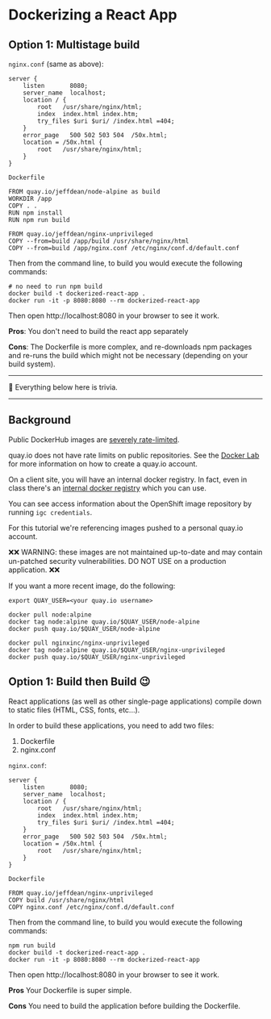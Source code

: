 # Dockerizing a React App

## Option 1: Multistage build

`nginx.conf` (same as above):

```
server {
    listen       8080;
    server_name  localhost;
    location / {
        root   /usr/share/nginx/html;
        index  index.html index.htm;
        try_files $uri $uri/ /index.html =404;
    }
    error_page   500 502 503 504  /50x.html;
    location = /50x.html {
        root   /usr/share/nginx/html;
    }
}
```

`Dockerfile`

```
FROM quay.io/jeffdean/node-alpine as build
WORKDIR /app
COPY . .
RUN npm install
RUN npm run build

FROM quay.io/jeffdean/nginx-unprivileged
COPY --from=build /app/build /usr/share/nginx/html
COPY --from=build /app/nginx.conf /etc/nginx/conf.d/default.conf
```

Then from the command line, to build you would execute the following commands:

```
# no need to run npm build
docker build -t dockerized-react-app .
docker run -it -p 8080:8080 --rm dockerized-react-app
```

Then open http://localhost:8080 in your browser to see it work.

**Pros**: You don't need to build the react app separately

**Cons**: The Dockerfile is more complex, and re-downloads npm packages and re-runs the build which might not be necessary (depending on your build system).

------------




🛑 Everything below here is trivia.





------------

## Background

Public DockerHub images are [severely rate-limited](https://www.docker.com/increase-rate-limits).

quay.io does not have rate limits on public repositories. See the [Docker Lab](https://cloudnative101.dev/lectures/containers/activities/) for more information on how to create a quay.io account.

On a client site, you will have an internal docker registry. In fact, even in class there's an [internal docker registry](https://docs.openshift.com/container-platform/3.3/install_config/registry/accessing_registry.html) which you can use.

You can see access information about the OpenShift image repository by running `igc credentials`.

For this tutorial we're referencing images pushed to a personal quay.io account.

❌️❌ WARNING: these images are not maintained up-to-date and may contain un-patched security vulnerabilities. DO NOT USE on a production application. ❌❌

If you want a more recent image, do the following:

```
export QUAY_USER=<your quay.io username>

docker pull node:alpine
docker tag node:alpine quay.io/$QUAY_USER/node-alpine
docker push quay.io/$QUAY_USER/node-alpine

docker pull nginxinc/nginx-unprivileged
docker tag node:alpine quay.io/$QUAY_USER/nginx-unprivileged
docker push quay.io/$QUAY_USER/nginx-unprivileged
```

## Option 1: Build then Build 😉

React applications (as well as other single-page applications) compile down to static files (HTML, CSS, fonts, etc...).

In order to build these applications, you need to add two files:

1. Dockerfile
1. nginx.conf

`nginx.conf`:

```
server {
    listen       8080;
    server_name  localhost;
    location / {
        root   /usr/share/nginx/html;
        index  index.html index.htm;
        try_files $uri $uri/ /index.html =404;
    }
    error_page   500 502 503 504  /50x.html;
    location = /50x.html {
        root   /usr/share/nginx/html;
    }
}
```

`Dockerfile`

```
FROM quay.io/jeffdean/nginx-unprivileged
COPY build /usr/share/nginx/html
COPY nginx.conf /etc/nginx/conf.d/default.conf
```

Then from the command line, to build you would execute the following commands:

```
npm run build
docker build -t dockerized-react-app .
docker run -it -p 8080:8080 --rm dockerized-react-app
```

Then open http://localhost:8080 in your browser to see it work.

**Pros** Your Dockerfile is super simple.

**Cons** You need to build the application before building the Dockerfile.
